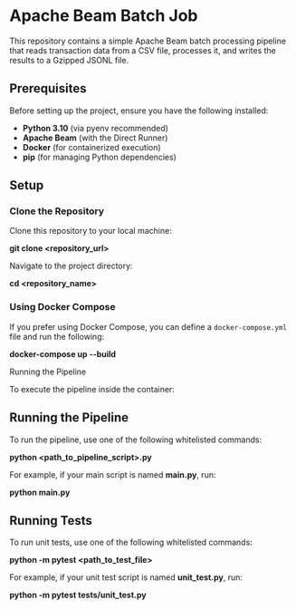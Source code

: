# Apache Beam Batch Job

This repository contains a simple Apache Beam batch processing pipeline that reads transaction data from a CSV file, processes it, and writes the results to a Gzipped JSONL file.

## Prerequisites

Before setting up the project, ensure you have the following installed:

- **Python 3.10** (via pyenv recommended)
- **Apache Beam** (with the Direct Runner)
- **Docker** (for containerized execution)
- **pip** (for managing Python dependencies)

## Setup

### Clone the Repository

Clone this repository to your local machine:

**git clone <repository_url>**

Navigate to the project directory:

**cd <repository_name>**

### Using Docker Compose

If you prefer using Docker Compose, you can define a `docker-compose.yml` file and run the following:

**docker-compose up --build**

Running the Pipeline

To execute the pipeline inside the container:

## Running the Pipeline

To run the pipeline, use one of the following whitelisted commands:

**python <path_to_pipeline_script>.py**

For example, if your main script is named **main.py**, run:

**python main.py**

## Running Tests

To run unit tests, use one of the following whitelisted commands:

**python -m pytest <path_to_test_file>**

For example, if your unit test script is named **unit_test.py**, run:

**python -m pytest tests/unit_test.py**
